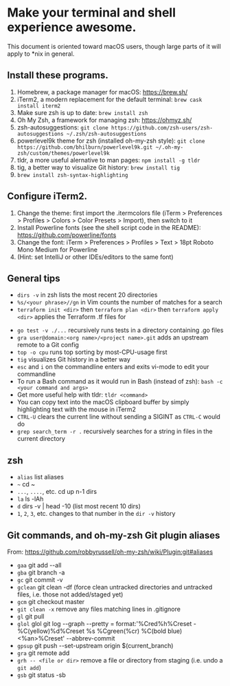 # Make your terminal and shell experience awesome.

This document is oriented toward macOS users, though large parts of it will apply to *nix in general.

## Install these programs.

1. Homebrew, a package manager for macOS: https://brew.sh/
1. iTerm2, a modern replacement for the default terminal: `brew cask install iterm2`
1. Make sure zsh is up to date: `brew install zsh`
1. Oh My Zsh, a framework for managing zsh: https://ohmyz.sh/
1. zsh-autosuggestions: `git clone https://github.com/zsh-users/zsh-autosuggestions ~/.zsh/zsh-autosuggestions`
1. powerlevel9k theme for zsh (installed oh-my-zsh style): `git clone https://github.com/bhilburn/powerlevel9k.git ~/.oh-my-zsh/custom/themes/powerlevel9k`
1. tldr, a more useful alernative to man pages: `npm install -g tldr`
1. tig, a better way to visualize Git history: `brew install tig`
1. `brew install zsh-syntax-highlighting`

## Configure iTerm2.

1. Change the theme: first import the .itermcolors file (iTerm > Preferences > Profiles > Colors > Color Presets > Import), then switch to it
1. Install Powerline fonts (see the shell script code in the README): https://github.com/powerline/fonts
1. Change the font: iTerm > Preferences > Profiles > Text > 18pt Roboto Mono Medium for Powerline
1. (Hint: set IntelliJ or other IDEs/editors to the same font)

## General tips

* `dirs -v` in zsh lists the most recent 20 directories
* `%s/<your phrase>//gn` in Vim counts the number of matches for a search
* `terraform init <dir>` then `terraform plan <dir>` then `terraform apply <dir>` applies the Terraform .tf files for <dir>
* `go test -v ./...` recursively runs tests in a directory containing .go files
* `gra user@domain:<org name>/<project name>.git` adds an upstream remote to a Git config
* `top -o cpu` runs top sorting by most-CPU-usage first
* `tig` visualizes Git history in a better way
* `esc` and `i` on the commandline enters and exits vi-mode to edit your commandline
* To run a Bash command as it would run in Bash (instead of zsh): `bash -c <your command and args>`
* Get more useful help with tldr: `tldr <command>`
* You can copy text into the macOS clipboard buffer by simply highlighting text with the mouse in iTerm2
* `CTRL-U` clears the current line without sending a SIGINT as `CTRL-C` would do
* `grep search_term -r .` recursively searches for a string in files in the current directory

## zsh

* `alias` list aliases
* `~` cd ~
* `...`, `....`, etc. cd up n-1 dirs
* `la` ls -lAh
* `d` dirs -v | head -10 (list most recent 10 dirs)
* `1`, `2`, `3`, etc. changes to that number in the `dir -v` history

## Git commands, and oh-my-zsh Git plugin aliases

From: https://github.com/robbyrussell/oh-my-zsh/wiki/Plugin:git#aliases

* `gaa` git add --all
* `gba`	git branch -a
* `gc` git commit -v
* `gclean`	git clean -df (force clean untracked directories and untracked files, i.e. those not added/staged yet)
* `gcm`	git checkout master
* `git clean -x` remove any files matching lines in .gitignore
* `gl` git pull
* `glol` glol	git log --graph --pretty = format:'%Cred%h%Creset -%C(yellow)%d%Creset %s %Cgreen(%cr) %C(bold blue)<%an>%Creset' --abbrev-commit
* `gpsup` git push --set-upstream origin $(current_branch)
* `gra` git remote add
* `grh -- <file or dir>` remove a file or directory from staging (i.e. undo a `git add`)
* `gsb`	git status -sb
